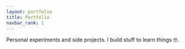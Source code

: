 ```yaml
---
layout: portfolio
title: Portfolio
navbar_rank: 1
---
```


Personal experiments and side projects. I build stuff to learn things 🤓.
